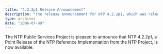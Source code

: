 ```yaml
---
title: "4.2.2p1 Release Announcement"
description: "The release announcement for NTP 4.2.2p1, which was released on July 9, 2006."
type: archives
date: "2006-07-09"
---
```


The NTP Public Services Project is pleased to announce that NTP 4.2.2p1, a Point Release of the NTP Reference Implementation from the NTP Project, is now available.